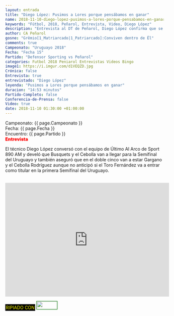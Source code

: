 ```yaml
---
layout: entrada
title: "Diego López: Pusimos a Lores porque pensábamos en ganar"
name: 2018-11-10-diego-lopez-pusimos-a-lores-porque-pensabamos-en-ganar.markdown
keywords: "Fútbol, 2018, Peñarol, Entrevista, Video, Diego López"
description: "Entrevista al DT de Peñarol, Diego López confirma que se pensaba en todo momento en ganar el partido contra Defensor Sporting sino hubiera puesto a Novick por Gargano, cambio ya estipulado"
author: CA Peñarol
gosne: "Grêmio[1_Matriarcado|1_Patriarcado]:Conviven dentro de Êl"
comments: true
Campeonato: "Uruguayo 2018"
Fecha: "Fecha 15"
Partido: "Defensor Sporting vs Peñarol"
categories: Futbol 2018 Peniarol Entrevistas Videos Bingo
image1: https://i.imgur.com/d1VEQZD.jpg
Crónica: false
Entrevista: true
entrevistado: "Diego López"
leyenda: "Pusimos a Lores porque pensábamos en ganar"
duracion: "14:53 minutos"
Partido-Completo: false
Conferencia-de-Prensa: false
Video: true
date: 2018-11-10 01:30:00 +01:00:00
---
```


Campeonato: <span>{{ page.Campeonato }}</span><br>
Fecha: <span>{{ page.Fecha }}</span><br>
Encuentro: <span>{{ page.Partido }}</span><br>
<span style="color:red;font-weight:900">Entrevista</span>

El técnico Diego López conversó con el equipo de Último Al Arco de Sport 890 AM y develó que Busquets y el Cebolla van a llegar para la Semifinal del Uruguayo y también aseguró que en el doble cinco van a estar Gargano y el Cebolla Rodríguez aunque no anticipó si el Toro Fernández va a entrar como titular en la primera Semifinal del Uruguayo.



<br>

<iframe width="521" height="360" src="https://www.youtube.com/embed/qy5QMMsMh3o" frameborder="0" allow="accelerometer; autoplay; encrypted-media; gyroscope; picture-in-picture" allowfullscreen></iframe>

<br>

<span style="color:yellow;background:black;padding:2px;">RIPIADO CON</span> <a href="http://ffmpeg.org"><img src="{{ site.url }}/images/ffmpeg.png" width="65px" height="25px" style="border:1px solid green;"></a>
